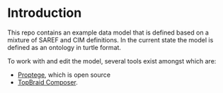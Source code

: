 # Introduction

This repo contains an example data model that is defined based on a mixture of SAREF and CIM definitions. In the current state the model is defined as an ontology in turtle format.

To work with and edit the model, several tools exist amongst which are:

- [Proptege](https://protege.stanford.edu/), which is open source
- [TopBraid Composer](https://archive.topquadrant.com/products/topbraid-composer/).
